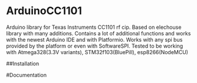 # ArduinoCC1101
Arduino library for Texas Instruments CC1101 rf cip. Based on elechouse library with many additions. Contains a lot of additional functions
and works with the newest Arduino IDE and with Platformio. Works with any spi bus provided by the platform or even with SoftwareSPI. Tested to be working with Atmega328(3.3V variants), STM32f103(BluePill), esp8266(NodeMCU)

##Installation

#Documentation


